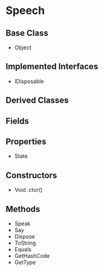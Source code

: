 # Speech
## Base Class
- Object
## Implemented Interfaces
- IDisposable
## Derived Classes
## Fields
## Properties
- State
## Constructors
- Void .ctor()
## Methods
- Speak
- Say
- Dispose
- ToString
- Equals
- GetHashCode
- GetType
